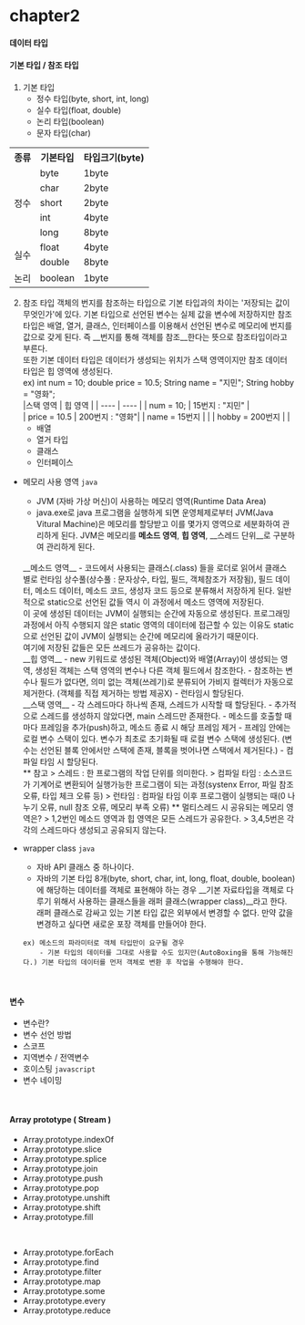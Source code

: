 # chapter2

#### 데이터 타입

#### 기본 타입 / 참조 타입 <br>
1) 기본 타입 <br>
	- 정수 타입(byte, short, int, long) 
	- 실수 타입(float, double)
	- 논리 타입(boolean)
	- 문자 타입(char)


<table>
	<tr>
		<th>종류</th>
		<th>기본타입</th>
		<th>타입크기(byte)</th>
	</tr>
	<tr>
		<td rowspan="5">정수</td>
		<td>byte</td>
		<td>1byte</td>
	</tr>
	<tr>
		<td>char</td>
		<td>2byte</td>
	</tr>
	<tr>
		<td>short</td>
		<td>2byte</td>
	</tr>
	<tr>
		<td>int</td>
		<td>4byte</td>
	</tr>
	<tr>
		<td>long</td>
		<td>8byte</td>
	</tr>
	<tr>
		<td rowspan="2">실수</td>
		<td>float</td>
		<td>4byte</td>
	</tr>
	<tr>
		<td>double</td>
		<td>8byte</td>
	</tr>
	<tr>
		<td>논리</td>
		<td>boolean</td>
		<td>1byte</td>
	</tr>		
</table>
	
2) 참조 타입
객체의 번지를 참조하는 타입으로 기본 타입과의 차이는 '저장되는 값이 무엇인가'에 있다. 기본 타입으로 선언된 변수는 실제 값을 변수에 저장하지만 참조 타입은 배열, 열거, 클래스, 인터페이스를 이용해서 선언된 변수로 메모리에 번지를 값으로 갖게 된다. 즉 __번지를 통해 객체를 참조__한다는 뜻으로 참조타입이라고 부른다. <br>
또한 기본 데이터 타입은 데이터가 생성되는 위치가 스택 영역이지만 참조 데이터 타입은 힙 영역에 생성된다. <br>
ex) int num = 10;
	double price = 10.5;
	String name = "지민";
	String hobby = "영화";
	<br>
	|스택 영역  		| 힙 영역 		  |
	| ---- 				| ----	  		  |
	| num = 10;			| 15번지 : "지민" |		
	| price = 10.5  	| 200번지 : "영화"|
	| name = 15번지		|				  |
	| hobby = 200번지 	|				  |
	<br>
	- 배열
	- 열거 타입
	- 클래스
	- 인터페이스
			
- 메모리 사용 영역 `java`
	- JVM (자바 가상 머신)이 사용하는 메모리 영역(Runtime Data Area)
	- java.exe로 java 프로그램을 실행하게 되면 운영체제로부터 JVM(Java Vitural Machine)은 메모리를 할당받고 이를 몇가지 영역으로 세분화하여 	  	  관리하게 된다. JVM은 메모리를 __메소드 영역__, __힙 영역__, __스레드 단위__로 구분하여 관리하게 된다.
	<br>
	__메소드 영역__
	- 코드에서 사용되는 클래스(.class) 들을 로더로 읽어서 클래스 별로 런타임 상수풀(상수풀 : 문자상수, 타입, 필드, 객체참조가 저장됨), 필드 	  	  데이터, 메소드 데이터, 메소드 코드, 생성자 코드 등으로 분류해서 저장하게 된다. 일반적으로 static으로 선언된 값들 역시 이 과정에서 메소드 영역에 저장된다.
	  <br>
	  이 곳에 생성된 데이터는 JVM이 실행되는 순간에 자동으로 생성된다. 프로그래밍 과정에서 아직 수행되지 않은 static 영역의 데이터에 접근할     
	  수 있는 이유도 static으로 선언된 값이 JVM이 실행되는 순간에 메모리에 올라가기 때문이다. <br>
	  여기에 저장된 값들은 모든 쓰레드가 공유하는 값이다.
	<br>
	__힙 영역__
	- new 키워드로 생성된 객체(Object)와 배열(Array)이 생성되는 영역, 생성된 객체는 스택 영역의 변수나 다른 객체 필드에서 참조한다.
	- 참조하는 변수나 필드가 없다면, 의미 없는 객체(쓰레기)로 분류되어 가비지 컬렉터가 자동으로 제거한다. (객체를 직접 제거하는 방법 제공X)
	- 런타임시 할당된다.
	<br>
	__스택 영역__
	- 각 스레드마다 하나씩 존재, 스레드가 시작할 때 할당된다.
	- 추가적으로 스레드를 생성하지 않았다면, main 스레드만 존재한다.
	- 메소드를 호출할 때마다 프레임을 추가(push)하고, 메소드 종료 시 해당 프레임 제거
	- 프레임 안에는 로컬 변수 스택이 있다. 변수가 최초로 초기화될 때 로컬 변수 스택에 생성된다. (변수는 선언된 블록 안에서만 스택에 존재, 블록을 벗어나면 스택에서 제거된다.)
	- 컴파일 타임 시 할당된다.
	<br>
	** 참고
	> 스레드 : 한 프로그램의 작업 단위를 의미한다.
	> 컴파일 타임 : 소스코드가 기계어로 변환되어 실행가능한 프로그램이 되는 과정(systenx Error, 파일 참조 오류, 타입 체크 오류 등)
	> 런타임 : 컴파일 타임 이후 프로그램이 실행되는 때(0 나누기 오류, null 참조 오류, 메모리 부족 오류)
	** 멀티스레드 시 공유되는 메모리 영역은?
	> 1,2번인 메소드 영역과 힙 영역은 모든 스레드가 공유한다.
	> 3,4,5번은 각각의 스레드마다 생성되고 공유되지 않는다.
	
	
- wrapper class `java`
	- 자바 API 클래스 중 하나이다.
	- 자바의 기본 타입 8개(byte, short, char, int, long, float, double, boolean)에 해당하는 데이터를 객체로 표현해야 하는 경우 __기본 자료타입을 객체로 다루기 위해서 사용하는 클래스들을 래퍼 클래스(wrapper class)__라고 한다. 래퍼 클래스로 감싸고 있는 기본 타입 값은 외부에서 변경할 수 없다. 만약 값을 변경하고 싶다면 새로운 포장 객체를 만들어야 한다.
	```
	ex) 메소드의 파라미터로 객체 타입만이 요구될 경우
		- 기본 타입의 데이터를 그대로 사용할 수도 있지만(AutoBoxing을 통해 가능해진다.) 기본 타입의 데이터를 먼저 객체로 변환 후 작업을 수행해야 한다.
	```				
<br>

#### 변수

- 변수란?
- 변수 선언 방법
- 스코프
- 지역변수 / 전역변수
- 호이스팅 `javascript`
- 변수 네이밍

<br>

#### Array prototype ( Stream )

- Array.prototype.indexOf
- Array.prototype.slice
- Array.prototype.splice
- Array.prototype.join
- Array.prototype.push
- Array.prototype.pop
- Array.prototype.unshift
- Array.prototype.shift
- Array.prototype.fill

<br>

- Array.prototype.forEach
- Array.prototype.find
- Array.prototype.filter
- Array.prototype.map
- Array.prototype.some
- Array.prototype.every
- Array.prototype.reduce
